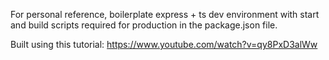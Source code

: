 For personal reference, boilerplate express + ts dev environment
with start and build scripts required for production in the
package.json file.

Built using this tutorial: 
https://www.youtube.com/watch?v=qy8PxD3alWw
